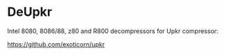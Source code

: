 # DeUpkr
Intel 8080, 8086/88, z80 and R800 decompressors for Upkr compressor:

https://github.com/exoticorn/upkr
